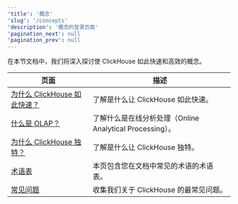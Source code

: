 ```yaml
---
'title': '概念'
'slug': '/concepts'
'description': '概念的登录页面'
'pagination_next': null
'pagination_prev': null
---
```


在本节文档中，我们将深入探讨使 ClickHouse 如此快速和高效的概念。

| 页面                                                             | 描述                                                                                  |
|------------------------------------------------------------------|---------------------------------------------------------------------------------------|
| [为什么 ClickHouse 如此快速？](./why-clickhouse-is-so-fast.md)     | 了解是什么让 ClickHouse 如此快速。                                                   |
| [什么是 OLAP？](./olap.md)                                       | 了解什么是在线分析处理（Online Analytical Processing）。                               |
| [为什么 ClickHouse 独特？](../about-us/distinctive-features.md) | 了解是什么让 ClickHouse 独特。                                                      |
| [术语表](./glossary.md)                                        | 本页包含您在文档中常见的术语的术语表。                                                |
| [常见问题](../faq/index.md)                                     | 收集我们关于 ClickHouse 的最常见问题。                                                |
